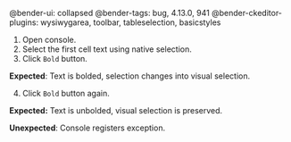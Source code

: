 @bender-ui: collapsed
@bender-tags: bug, 4.13.0, 941
@bender-ckeditor-plugins: wysiwygarea, toolbar, tableselection, basicstyles

1. Open console.
2. Select the first cell text using native selection.
3. Click `Bold` button.

**Expected**: Text is bolded, selection changes into visual selection.

4. Click `Bold` button again.

**Expected:** Text is unbolded, visual selection is preserved.

**Unexpected**: Console registers exception.

